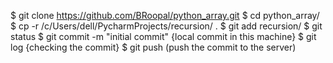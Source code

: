 $ git clone https://github.com/BRoopal/python_array.git
$ cd python_array/
$ cp -r /c/Users/dell/PycharmProjects/recursion/ .
$ git add recursion/
$ git status
$ git commit -m "initial commit" {local commit in this machine}
$ git log {checking the commit}
$ git push (push the commit to the server)